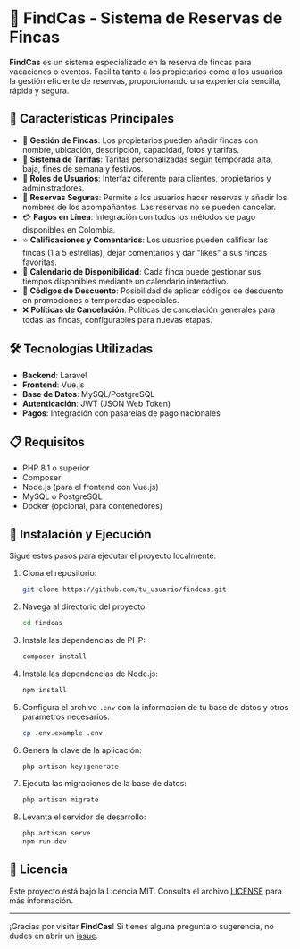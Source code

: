 # 🌴 FindCas - Sistema de Reservas de Fincas

**FindCas** es un sistema especializado en la reserva de fincas para vacaciones o eventos. Facilita tanto a los propietarios como a los usuarios la gestión eficiente de reservas, proporcionando una experiencia sencilla, rápida y segura.

## 🚀 Características Principales

-   🏡 **Gestión de Fincas**: Los propietarios pueden añadir fincas con nombre, ubicación, descripción, capacidad, fotos y tarifas.
-   📅 **Sistema de Tarifas**: Tarifas personalizadas según temporada alta, baja, fines de semana y festivos.
-   👥 **Roles de Usuarios**: Interfaz diferente para clientes, propietarios y administradores.
-   🔐 **Reservas Seguras**: Permite a los usuarios hacer reservas y añadir los nombres de los acompañantes. Las reservas no se pueden cancelar.
-   💳 **Pagos en Línea**: Integración con todos los métodos de pago disponibles en Colombia.
-   ⭐ **Calificaciones y Comentarios**: Los usuarios pueden calificar las fincas (1 a 5 estrellas), dejar comentarios y dar "likes" a sus fincas favoritas.
-   📆 **Calendario de Disponibilidad**: Cada finca puede gestionar sus tiempos disponibles mediante un calendario interactivo.
-   🎁 **Códigos de Descuento**: Posibilidad de aplicar códigos de descuento en promociones o temporadas especiales.
-   ❌ **Políticas de Cancelación**: Políticas de cancelación generales para todas las fincas, configurables para nuevas etapas.

## 🛠️ Tecnologías Utilizadas

-   **Backend**: Laravel
-   **Frontend**: Vue.js
-   **Base de Datos**: MySQL/PostgreSQL
-   **Autenticación**: JWT (JSON Web Token)
-   **Pagos**: Integración con pasarelas de pago nacionales

## 📋 Requisitos

-   PHP 8.1 o superior
-   Composer
-   Node.js (para el frontend con Vue.js)
-   MySQL o PostgreSQL
-   Docker (opcional, para contenedores)

## 🚧 Instalación y Ejecución

Sigue estos pasos para ejecutar el proyecto localmente:

1. Clona el repositorio:

    ```bash
    git clone https://github.com/tu_usuario/findcas.git
    ```

2. Navega al directorio del proyecto:

    ```bash
    cd findcas
    ```

3. Instala las dependencias de PHP:

    ```bash
    composer install
    ```

4. Instala las dependencias de Node.js:

    ```bash
    npm install
    ```

5. Configura el archivo `.env` con la información de tu base de datos y otros parámetros necesarios:

    ```bash
    cp .env.example .env
    ```

6. Genera la clave de la aplicación:

    ```bash
    php artisan key:generate
    ```

7. Ejecuta las migraciones de la base de datos:

    ```bash
    php artisan migrate
    ```

8. Levanta el servidor de desarrollo:
    ```bash
    php artisan serve
    npm run dev
    ```

## 📄 Licencia

Este proyecto está bajo la Licencia MIT. Consulta el archivo [LICENSE](LICENSE) para más información.

---

¡Gracias por visitar **FindCas**! Si tienes alguna pregunta o sugerencia, no dudes en abrir un [issue](https://github.com/tu_usuario/findcas/issues).
